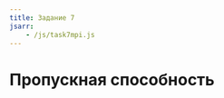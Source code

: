 ```yaml
---
title: Задание 7
jsarr:
    - /js/task7mpi.js
---
```


<!--more-->
# Пропускная способность

<canvas id="time" width="400" height="400"></canvas>
<canvas id="bandwidth" width="400" height="400"></canvas>

